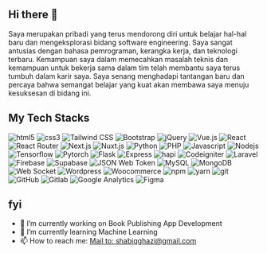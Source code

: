 ## Hi there 👋
Saya merupakan pribadi yang terus mendorong diri untuk belajar hal-hal baru dan mengeksplorasi bidang software engineering. Saya sangat antusias dengan bahasa pemrograman, kerangka kerja, dan teknologi terbaru. Kemampuan saya dalam memecahkan masalah teknis dan kemampuan untuk bekerja sama dalam tim telah membantu saya terus tumbuh dalam karir saya. Saya senang menghadapi tantangan baru dan percaya bahwa semangat belajar yang kuat akan membawa saya menuju kesuksesan di bidang ini.

## My Tech Stacks
  <div>
  <img alt="html5" src="https://img.shields.io/badge/-HTML5-E34F26?style=flat&logo=html5&logoColor=white" />
  <img alt="css3" src="https://img.shields.io/badge/-CSS3-264de4?style=flat&logo=css3&logoColor=white" />
  <img alt="Tailwind CSS" src="https://img.shields.io/badge/-TailwindCSS-0f9ee1?style=flat&logo=tailwindcss&logoColor=white" />
  <img alt="Bootstrap" src="https://img.shields.io/badge/-Bootstrap-563d7c?style=flat&logo=bootstrap&logoColor=white" />
  <img alt="jQuery" src="https://img.shields.io/badge/-jQuery-0769ad?style=flat&logo=jquery&logoColor=white" />
  <img alt="Vue.js" src="https://img.shields.io/badge/-Vue.js-42b883?style=flat&logo=vue.js&logoColor=white" />
  <img alt="React" src="https://img.shields.io/badge/-React-45b8d8?style=flat&logo=react&logoColor=white" />
  <img alt="React Router" src="https://img.shields.io/badge/React_Router-CA4245?style=flat&logo=react-router&logoColor=white" />
  <img alt="Next.js" src="https://img.shields.io/badge/-Next-171717?style=flat&logo=Next.js&logoColor=white" />
  <img alt="Nuxt.js" src="https://img.shields.io/badge/-Nuxt-41b883?style=flat&logo=Nuxt.js&logoColor=white" />
  <img alt="Python" src="https://img.shields.io/badge/-Python-f9b233?style=flat&logo=python&logoColor=628aac" />
  <img alt="PHP" src="https://img.shields.io/badge/-PHP-8993be?style=flat&logo=php&logoColor=white" />
  <img alt="Javascript" src="https://img.shields.io/badge/-Javascript-f0db4f?style=flat&logo=javascript&logoColor=white" />
  <img alt="Nodejs" src="https://img.shields.io/badge/-Nodejs-43853d?style=flat&logo=Node.js&logoColor=white" />
  <img alt="Tensorflow" src="https://img.shields.io/badge/-Tensorflow-ff6f00?style=flat&logo=tensorflow&logoColor=white" />
  <img alt="Pytorch" src="https://img.shields.io/badge/-Pytorch-ee4c2c?style=flat&logo=pytorch&logoColor=white" />
  <img alt="Flask" src="https://img.shields.io/badge/-Flask-004b6b?style=flat&logo=flask&logoColor=white" />
  <img alt="Express" src="https://img.shields.io/badge/-Express-303030?style=flat&logo=express&logoColor=white" />
  <img alt="hapi" src="https://img.shields.io/badge/-hapi-ed7d31?style=flat&logo=hapi&logoColor=white" />
  <img alt="Codeigniter" src="https://img.shields.io/badge/-Codeigniter-dd4814?style=flat&logo=codeigniter&logoColor=white" />
  <img alt="Laravel" src="https://img.shields.io/badge/-Laravel-fb503b?style=flat&logo=laravel&logoColor=white" />
  <img alt="Firebase" src="https://img.shields.io/badge/Firebase-FFA611?style=flat&logo=Firebase&logoColor=white" />
  <img alt="Supabase" src="https://img.shields.io/badge/Supabase-3ECF8E?style=flat&logo=supabase&logoColor=white" /> 
  <img alt="JSON Web Token" src="https://img.shields.io/badge/-JSON_Web_Token-black?style=flat&logo=JSON%20web%20tokens" /> 
  <img alt="MySQL" src="https://img.shields.io/badge/-MySQL-00758F?style=flat&logo=mysql&logoColor=white" />
  <img alt="MongoDB" src="https://img.shields.io/badge/-MongoDB-13aa52?style=flat&logo=mongodb&logoColor=white" />
  <img alt="Web Socket" src="https://img.shields.io/badge/-Web_Socket-CB3837?style=flat&logo=websocket&logoColor=white" />
  <img alt="Wordpress" src="https://img.shields.io/badge/-Wordpress-21759b?style=flat&logo=wordpress&logoColor=white" />
  <img alt="Woocommerce" src="https://img.shields.io/badge/-Wooocommerce-96588a?style=flat&logo=woocommerce&logoColor=white" />
  <img alt="npm" src="https://img.shields.io/badge/-NPM-CB3837?style=flat&logo=npm&logoColor=white" />
  <img alt="yarn" src="https://img.shields.io/badge/yarn-%232C8EBB.svg?style=flat&logo=yarn&logoColor=white" />
  <img alt="git" src="https://img.shields.io/badge/-Git-F05032?style=flat&logo=git&logoColor=white" />
  <img alt="GitHub" src="https://img.shields.io/badge/-GitHub-211F1F?style=flat&logo=github&logoColor=white" />
  <img alt="Gitlab" src="https://img.shields.io/badge/-Gitlab-FC6D27?style=flat&logo=gitlab&logoColor=white" />
  <img alt="Google Analytics" src="https://img.shields.io/badge/-Google_Analytics-FF7700?style=flat&logo=google%20analytics&logoColor=white" />
  <img alt="Figma" src="https://img.shields.io/badge/-Figma-F24E1E?style=flat&logo=figma&logoColor=white" />
  </div>

## fyi

- 🔭 I’m currently working on Book Publishing App Development
- 🌱 I’m currently learning Machine Learning
- 📫 How to reach me: <a href="mailto:shabiqghazi@gmail.com">Mail to: shabiqghazi@gmail.com</a>
<!-- - 👯 I’m looking to collaborate on Bitread Digital Publishing 
- 🤔 I’m looking for help with ...
- 💬 Ask me about ...
- 😄 Pronouns: ...
- ⚡ Fun fact: ...
 -->
